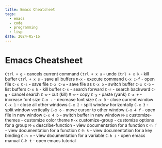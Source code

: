 ```yaml
---
title: Emacs Cheatsheet
tags:
  - emacs
  - code
  - programming
  - lisp
date: 2024-05-16
---
```

# Emacs Cheatsheet
`Ctrl + g` - cancels current command
`Ctrl + x u` - undo
`Ctrl + x k` - kill buffer
`Ctrl + x s` - save all buffers
`M-x` - execute command
`C-x C-f` - open file
`C-x C-s` - save file
`C-x C-w` - save file as
`C-x b` - switch buffer
`C-x C-b` - list buffers
`C-x k` - kill buffer
`C-s` - search forward
`C-r` - search backward
`C-g` - cancel search
`C-w` - cut (kill)
`M-w` - copy
`C-y` - paste (yank)
`C-x +` - increase font size
`C-x -` - decrease font size
`C-x 0` - close current window
`C-x 1` - close all other windows
`C-x 2` - split window horizontally
`C-x 3` - split window vertically
`C-x o` - move cursor to other window
`C-x 4 f` - open file in new window
`C-x 4 b` - switch buffer in new window
`M-x` customize-themes - customize color theme
`M-x` customize-group - customize options for a group
`M-x` describe-function - view documentation for a function
`C-h f` - view documentation for a function
`C-h k` - view documentation for a key binding
`C-h v` - view documentation for a variable
`C-h i` - open emacs manual
`C-h t` - open emacs tutorial